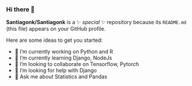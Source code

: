 ### Hi there 👋


**Santiagonk/Santiagonk** is a ✨ _special_ ✨ repository because its `README.md` (this file) appears on your GitHub profile.

Here are some ideas to get you started:

- 🔭 I’m currently working on Python and R
- 🌱 I’m currently learning Django, NodeJs
- 👯 I’m looking to collaborate on Tensorflow, Pytorch
- 🤔 I’m looking for help with Django
- 💬 Ask me about Statistics and Pandas

